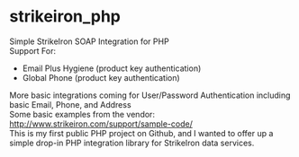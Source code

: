 # strikeiron_php
Simple StrikeIron SOAP Integration for PHP  
Support For:  
* Email Plus Hygiene (product key authentication)
* Global Phone (product key authentication)   
  
More basic integrations coming for User/Password Authentication including basic Email, Phone, and Address  
Some basic examples from the vendor: http://www.strikeiron.com/support/sample-code/  
This is my first public PHP project on Github, and I wanted to offer up a simple drop-in PHP integration library for StrikeIron data services.

